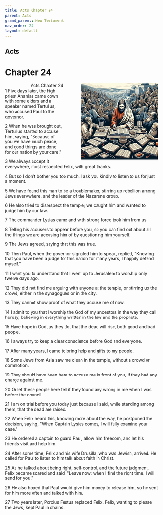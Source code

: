 ```yaml
---
title: Acts Chapter 24
parent: Acts
grand_parent: New Testament
nav_order: 24
layout: default
---
```


## Acts

# Chapter 24

<div style="clear: both; text-align: right;">
    <img src="/assets/Image/Acts/500/24.jpg" alt="Acts Chapter 24" class="chapter-image" style="max-width: 50%; height: auto; float: right; margin: 0 0 10px 10px; padding-left: 10%;">
    <figcaption style="font-size: 14px;">Acts Chapter 24</figcaption>
</div>
1 Five days later, the high priest Ananias came down with some elders and a speaker named Tertullus, who accused Paul to the governor.

2 When he was brought out, Tertullus started to accuse him, saying, "Because of you we have much peace, and good things are done for our nation by your care."

3 We always accept it everywhere, most respected Felix, with great thanks.

4 But so I don't bother you too much, I ask you kindly to listen to us for just a moment.

5 We have found this man to be a troublemaker, stirring up rebellion among Jews everywhere, and the leader of the Nazarene group.

6 He also tried to disrespect the temple; we caught him and wanted to judge him by our law.

7 The commander Lysias came and with strong force took him from us.

8 Telling his accusers to appear before you, so you can find out about all the things we are accusing him of by questioning him yourself.

9 The Jews agreed, saying that this was true.

10 Then Paul, when the governor signaled him to speak, replied, "Knowing that you have been a judge for this nation for many years, I happily defend myself."

11 I want you to understand that I went up to Jerusalem to worship only twelve days ago.

12 They did not find me arguing with anyone at the temple, or stirring up the crowd, either in the synagogues or in the city.

13 They cannot show proof of what they accuse me of now.

14 I admit to you that I worship the God of my ancestors in the way they call heresy, believing in everything written in the law and the prophets.

15 Have hope in God, as they do, that the dead will rise, both good and bad people.

16 I always try to keep a clear conscience before God and everyone.

17 After many years, I came to bring help and gifts to my people.

18 Some Jews from Asia saw me clean in the temple, without a crowd or commotion.

19 They should have been here to accuse me in front of you, if they had any charge against me.

20 Or let these people here tell if they found any wrong in me when I was before the council.

21 I am on trial before you today just because I said, while standing among them, that the dead are raised.

22 When Felix heard this, knowing more about the way, he postponed the decision, saying, "When Captain Lysias comes, I will fully examine your case."

23 He ordered a captain to guard Paul, allow him freedom, and let his friends visit and help him.

24 After some time, Felix and his wife Drusilla, who was Jewish, arrived. He called for Paul to listen to him talk about faith in Christ.

25 As he talked about being right, self-control, and the future judgment, Felix became scared and said, "Leave now; when I find the right time, I will send for you."

26 He also hoped that Paul would give him money to release him, so he sent for him more often and talked with him.

27 Two years later, Porcius Festus replaced Felix. Felix, wanting to please the Jews, kept Paul in chains.


